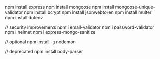 npm install express
npm install mongoose
npm install mongoose-unique-validator
npm install bcrypt
npm install jsonwebtoken
npm install multer
npm install dotenv

// security improvements
npm i email-validator
npm i password-validator
npm i helmet
npm i express-mongo-sanitize

// optional
npm install -g nodemon

// deprecated
npm install body-parser
